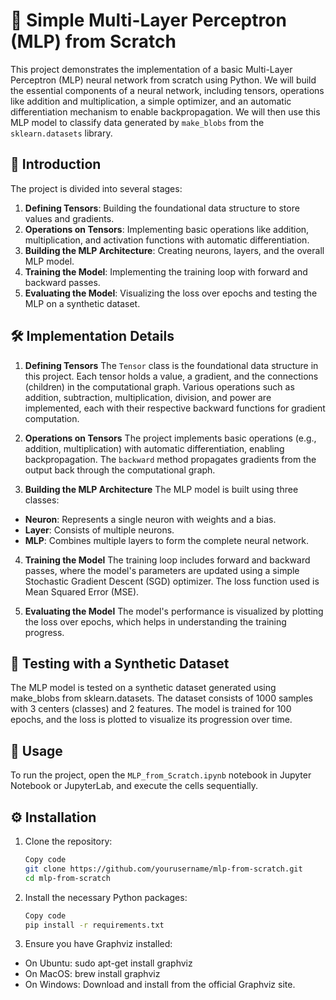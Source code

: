 # 🧠 Simple Multi-Layer Perceptron (MLP) from Scratch

This project demonstrates the implementation of a basic Multi-Layer Perceptron (MLP) neural network from scratch using Python. We will build the essential components of a neural network, including tensors, operations like addition and multiplication, a simple optimizer, and an automatic differentiation mechanism to enable backpropagation. We will then use this MLP model to classify data generated by `make_blobs` from the `sklearn.datasets` library.

## 🌟 Introduction

The project is divided into several stages:

1. **Defining Tensors**: Building the foundational data structure to store values and gradients.
2. **Operations on Tensors**: Implementing basic operations like addition, multiplication, and activation functions with automatic differentiation.
3. **Building the MLP Architecture**: Creating neurons, layers, and the overall MLP model.
4. **Training the Model**: Implementing the training loop with forward and backward passes.
5. **Evaluating the Model**: Visualizing the loss over epochs and testing the MLP on a synthetic dataset.


## 🛠️ Implementation Details
1. **Defining Tensors**
The `Tensor` class is the foundational data structure in this project. Each tensor holds a value, a gradient, and the connections (children) in the computational graph. Various operations such as addition, subtraction, multiplication, division, and power are implemented, each with their respective backward functions for gradient computation.

2. **Operations on Tensors**
The project implements basic operations (e.g., addition, multiplication) with automatic differentiation, enabling backpropagation. The `backward` method propagates gradients from the output back through the computational graph.

3. **Building the MLP Architecture**
The MLP model is built using three classes:

- **Neuron**: Represents a single neuron with weights and a bias.
- **Layer**: Consists of multiple neurons.
- **MLP**: Combines multiple layers to form the complete neural network.
  
4. **Training the Model**
The training loop includes forward and backward passes, where the model's parameters are updated using a simple Stochastic Gradient Descent (SGD) optimizer. The loss function used is Mean Squared Error (MSE).

5. **Evaluating the Model**
The model's performance is visualized by plotting the loss over epochs, which helps in understanding the training progress.


## 🧪 Testing with a Synthetic Dataset
The MLP model is tested on a synthetic dataset generated using make_blobs from sklearn.datasets. The dataset consists of 1000 samples with 3 centers (classes) and 2 features. The model is trained for 100 epochs, and the loss is plotted to visualize its progression over time.


## 🚀 Usage
To run the project, open the `MLP_from_Scratch.ipynb` notebook in Jupyter Notebook or JupyterLab, and execute the cells sequentially.


## ⚙️ Installation

1. Clone the repository:
   
   ```sh
   Copy code
   git clone https://github.com/yourusername/mlp-from-scratch.git
   cd mlp-from-scratch
   ```
   
2. Install the necessary Python packages:

   ```sh
   Copy code
   pip install -r requirements.txt
   ```

3. Ensure you have Graphviz installed:

  - On Ubuntu: sudo apt-get install graphviz
  - On MacOS: brew install graphviz
  - On Windows: Download and install from the official Graphviz site.
